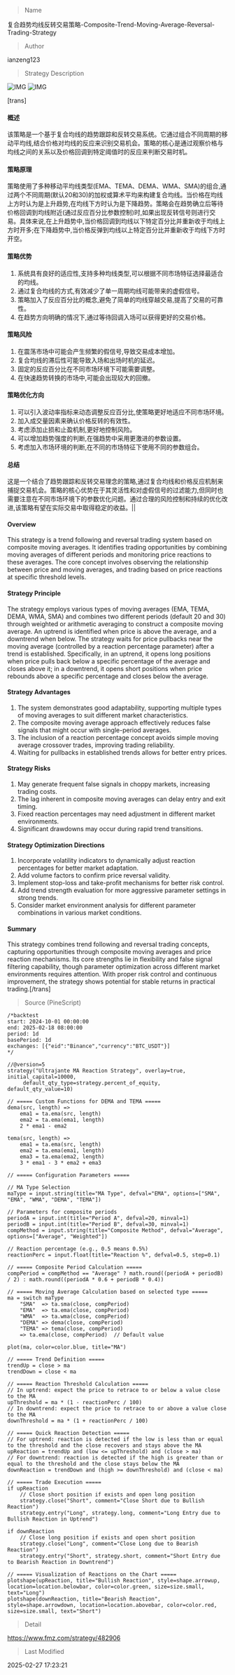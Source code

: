 
> Name

复合趋势均线反转交易策略-Composite-Trend-Moving-Average-Reversal-Trading-Strategy

> Author

ianzeng123

> Strategy Description

![IMG](https://www.fmz.com/upload/asset/2d876626a959ab419cb5e.png)
![IMG](https://www.fmz.com/upload/asset/2d8a85774a5dd50871e9b.png)





[trans]
#### 概述
该策略是一个基于复合均线的趋势跟踪和反转交易系统。它通过组合不同周期的移动平均线,结合价格对均线的反应来识别交易机会。策略的核心是通过观察价格与均线之间的关系以及价格回调到特定阈值时的反应来判断交易时机。

#### 策略原理
策略使用了多种移动平均线类型(EMA、TEMA、DEMA、WMA、SMA)的组合,通过两个不同周期(默认20和30)的加权或算术平均来构建复合均线。当价格在均线上方时认为是上升趋势,在均线下方时认为是下降趋势。策略会在趋势确立后等待价格回调到均线附近(通过反应百分比参数控制)时,如果出现反转信号则进行交易。具体来说,在上升趋势中,当价格回调到均线以下特定百分比并重新收于均线上方时开多;在下降趋势中,当价格反弹到均线以上特定百分比并重新收于均线下方时开空。

#### 策略优势
1. 系统具有良好的适应性,支持多种均线类型,可以根据不同市场特征选择最适合的均线。
2. 通过复合均线的方式,有效减少了单一周期均线可能带来的虚假信号。
3. 策略加入了反应百分比的概念,避免了简单的均线穿越交易,提高了交易的可靠性。
4. 在趋势方向明确的情况下,通过等待回调入场可以获得更好的交易价格。

#### 策略风险
1. 在震荡市场中可能会产生频繁的假信号,导致交易成本增加。
2. 复合均线的滞后性可能导致入场和出场时机的延迟。
3. 固定的反应百分比在不同市场环境下可能需要调整。
4. 在快速趋势转换的市场中,可能会出现较大的回撤。

#### 策略优化方向
1. 可以引入波动率指标来动态调整反应百分比,使策略更好地适应不同市场环境。
2. 加入成交量因素来确认价格反转的有效性。
3. 考虑添加止损和止盈机制,更好地控制风险。
4. 可以增加趋势强度的判断,在强趋势中采用更激进的参数设置。
5. 考虑加入市场环境的判断,在不同的市场特征下使用不同的参数组合。

#### 总结
这是一个结合了趋势跟踪和反转交易理念的策略,通过复合均线和价格反应机制来捕捉交易机会。策略的核心优势在于其灵活性和对虚假信号的过滤能力,但同时也需要注意在不同市场环境下的参数优化问题。通过合理的风险控制和持续的优化改进,该策略有望在实际交易中取得稳定的收益。|| 

#### Overview
This strategy is a trend following and reversal trading system based on composite moving averages. It identifies trading opportunities by combining moving averages of different periods and monitoring price reactions to these averages. The core concept involves observing the relationship between price and moving averages, and trading based on price reactions at specific threshold levels.

#### Strategy Principle
The strategy employs various types of moving averages (EMA, TEMA, DEMA, WMA, SMA) and combines two different periods (default 20 and 30) through weighted or arithmetic averaging to construct a composite moving average. An uptrend is identified when price is above the average, and a downtrend when below. The strategy waits for price pullbacks near the moving average (controlled by a reaction percentage parameter) after a trend is established. Specifically, in an uptrend, it opens long positions when price pulls back below a specific percentage of the average and closes above it; in a downtrend, it opens short positions when price rebounds above a specific percentage and closes below the average.

#### Strategy Advantages
1. The system demonstrates good adaptability, supporting multiple types of moving averages to suit different market characteristics.
2. The composite moving average approach effectively reduces false signals that might occur with single-period averages.
3. The inclusion of a reaction percentage concept avoids simple moving average crossover trades, improving trading reliability.
4. Waiting for pullbacks in established trends allows for better entry prices.

#### Strategy Risks
1. May generate frequent false signals in choppy markets, increasing trading costs.
2. The lag inherent in composite moving averages can delay entry and exit timing.
3. Fixed reaction percentages may need adjustment in different market environments.
4. Significant drawdowns may occur during rapid trend transitions.

#### Strategy Optimization Directions
1. Incorporate volatility indicators to dynamically adjust reaction percentages for better market adaptation.
2. Add volume factors to confirm price reversal validity.
3. Implement stop-loss and take-profit mechanisms for better risk control.
4. Add trend strength evaluation for more aggressive parameter settings in strong trends.
5. Consider market environment analysis for different parameter combinations in various market conditions.

#### Summary
This strategy combines trend following and reversal trading concepts, capturing opportunities through composite moving averages and price reaction mechanisms. Its core strengths lie in flexibility and false signal filtering capability, though parameter optimization across different market environments requires attention. With proper risk control and continuous improvement, the strategy shows potential for stable returns in practical trading.[/trans]



> Source (PineScript)

``` pinescript
/*backtest
start: 2024-10-01 00:00:00
end: 2025-02-18 08:00:00
period: 1d
basePeriod: 1d
exchanges: [{"eid":"Binance","currency":"BTC_USDT"}]
*/

//@version=5
strategy("Ultrajante MA Reaction Strategy", overlay=true, initial_capital=10000, 
     default_qty_type=strategy.percent_of_equity, default_qty_value=10)

// ===== Custom Functions for DEMA and TEMA =====
dema(src, length) =>
    ema1 = ta.ema(src, length)
    ema2 = ta.ema(ema1, length)
    2 * ema1 - ema2

tema(src, length) =>
    ema1 = ta.ema(src, length)
    ema2 = ta.ema(ema1, length)
    ema3 = ta.ema(ema2, length)
    3 * ema1 - 3 * ema2 + ema3

// ===== Configuration Parameters =====

// MA Type Selection
maType = input.string(title="MA Type", defval="EMA", options=["SMA", "EMA", "WMA", "DEMA", "TEMA"])

// Parameters for composite periods
periodA = input.int(title="Period A", defval=20, minval=1)
periodB = input.int(title="Period B", defval=30, minval=1)
compMethod = input.string(title="Composite Method", defval="Average", options=["Average", "Weighted"])

// Reaction percentage (e.g., 0.5 means 0.5%)
reactionPerc = input.float(title="Reaction %", defval=0.5, step=0.1)

// ===== Composite Period Calculation =====
compPeriod = compMethod == "Average" ? math.round((periodA + periodB) / 2) : math.round((periodA * 0.6 + periodB * 0.4))

// ===== Moving Average Calculation based on selected type =====
ma = switch maType
    "SMA"  => ta.sma(close, compPeriod)
    "EMA"  => ta.ema(close, compPeriod)
    "WMA"  => ta.wma(close, compPeriod)
    "DEMA" => dema(close, compPeriod)
    "TEMA" => tema(close, compPeriod)
    => ta.ema(close, compPeriod)  // Default value

plot(ma, color=color.blue, title="MA")

// ===== Trend Definition =====
trendUp = close > ma
trendDown = close < ma

// ===== Reaction Threshold Calculation =====
// In uptrend: expect the price to retrace to or below a value close to the MA
upThreshold = ma * (1 - reactionPerc / 100)
// In downtrend: expect the price to retrace to or above a value close to the MA
downThreshold = ma * (1 + reactionPerc / 100)

// ===== Quick Reaction Detection =====
// For uptrend: reaction is detected if the low is less than or equal to the threshold and the close recovers and stays above the MA
upReaction = trendUp and (low <= upThreshold) and (close > ma)
// For downtrend: reaction is detected if the high is greater than or equal to the threshold and the close stays below the MA
downReaction = trendDown and (high >= downThreshold) and (close < ma)

// ===== Trade Execution =====
if upReaction
    // Close short position if exists and open long position
    strategy.close("Short", comment="Close Short due to Bullish Reaction")
    strategy.entry("Long", strategy.long, comment="Long Entry due to Bullish Reaction in Uptrend")

if downReaction
    // Close long position if exists and open short position
    strategy.close("Long", comment="Close Long due to Bearish Reaction")
    strategy.entry("Short", strategy.short, comment="Short Entry due to Bearish Reaction in Downtrend")

// ===== Visualization of Reactions on the Chart =====
plotshape(upReaction, title="Bullish Reaction", style=shape.arrowup, location=location.belowbar, color=color.green, size=size.small, text="Long")
plotshape(downReaction, title="Bearish Reaction", style=shape.arrowdown, location=location.abovebar, color=color.red, size=size.small, text="Short")

```

> Detail

https://www.fmz.com/strategy/482906

> Last Modified

2025-02-27 17:23:21

